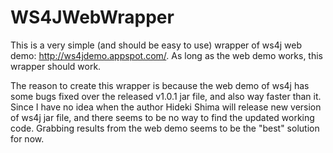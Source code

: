 # WS4JWebWrapper

This is a very simple (and should be easy to use) wrapper of ws4j web demo: http://ws4jdemo.appspot.com/. As long as the web demo works, this wrapper should work.

The reason to create this wrapper is because the web demo of ws4j has some bugs fixed over the released v1.0.1 jar file, and also way faster than it. Since I have no idea when the author Hideki Shima will release new version of ws4j jar file, and there seems to be no way to find the updated working code. Grabbing results from the web demo seems to be the "best" solution for now.
